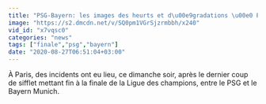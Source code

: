```yaml
---
title: "PSG-Bayern: les images des heurts et d\u00e9gradations \u00e0 Paris durant la soir\u00e9e"
image: "https://s2.dmcdn.net/v/SQ0pm1VGrSjzrmbbh/x240"
vid_id: "x7vqsc0"
categories: "news"
tags: ["finale","psg","bayern"]
date: "2020-08-27T06:51:04+03:00"
---
```

À Paris, des incidents ont eu lieu, ce dimanche soir, après le dernier coup de sifflet mettant fin à la finale de la Ligue des champions, entre le PSG et le Bayern Munich.
